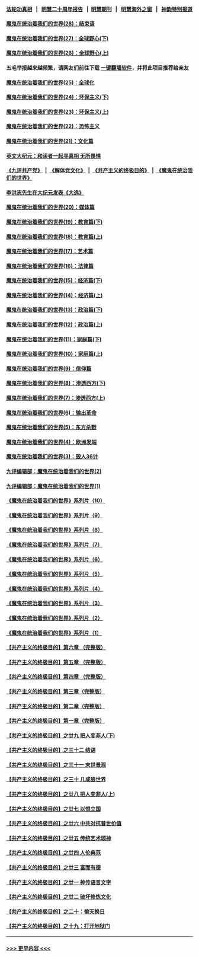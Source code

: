 #### [法轮功真相](https://github.com/gfw-breaker/truth/blob/master/README.md?t=0) &nbsp;&nbsp;|&nbsp;&nbsp; [明慧二十周年报告](https://github.com/gfw-breaker/mh-reports/blob/master/README.md?t=0) &nbsp;&nbsp;|&nbsp;&nbsp;[明慧期刊](https://github.com/gfw-breaker/mh-qikan) &nbsp;&nbsp;|&nbsp;&nbsp; [明慧海外之窗](https://github.com/gfw-breaker/mh-news/blob/master/README.md?t=0) &nbsp;&nbsp;|&nbsp;&nbsp; [神韵特别报道](https://github.com/gfw-breaker/mh-news/blob/master/shenyun.md?t=0)
#### [魔鬼在统治着我们的世界(28)：结束语](../pages/nsc422/n10936246.md?t=07020901) 
#### [魔鬼在统治着我们的世界(27)：全球野心(下)](../pages/nsc422/n10928319.md?t=07020901) 
#### [魔鬼在统治着我们的世界(26)：全球野心(上)](../pages/nsc422/n10900318.md?t=07020901) 
#### 五毛举报越来越频繁，请网友们前往下载 [一键翻墙软件](https://github.com/gfw-breaker/ssr-accounts)，并将此项目推荐给亲友
#### [魔鬼在统治着我们的世界(25)：全球化](../pages/nsc422/n10788205.md?t=07020901) 
#### [魔鬼在统治着我们的世界(24)：环保主义(下)](../pages/nsc422/n10695307.md?t=07020901) 
#### [魔鬼在统治着我们的世界(23)：环保主义(上)](../pages/nsc422/n10688613.md?t=07020901) 
#### [魔鬼在统治着我们的世界(22)：恐怖主义](../pages/nsc422/n10614727.md?t=07020901) 
#### [魔鬼在统治着我们的世界(21)：文化篇](../pages/nsc422/n10597706.md?t=07020901) 
#### [英文大纪元：和读者一起寻真相 无所畏惧](../pages/nsc422/n12542027.md?t=07020901) 
#### [《九评共产党》](https://github.com/begood0513/9ping.md/blob/master/README.md) &nbsp;|&nbsp; [《解体党文化》](../../../../jtdwh.md/blob/master/README.md)  &nbsp;|&nbsp; [《共产主义的终极目的》](../../../../gczydzjmd.md/blob/master/README.md) &nbsp;|&nbsp; [《魔鬼在统治我们的世界》](../../../../mgztzwmdsj.md/blob/master/README.md) 
#### [李洪志先生在大纪元发表《大选》](../pages/nsc422/n12534746.md?t=07020901) 
#### [魔鬼在统治着我们的世界(20)：媒体篇](../pages/nsc422/n10586579.md?t=07020901) 
#### [魔鬼在统治着我们的世界(19)：教育篇(下)](../pages/nsc422/n10564808.md?t=07020901) 
#### [魔鬼在统治着我们的世界(18)：教育篇(上)](../pages/nsc422/n10526970.md?t=07020901) 
#### [魔鬼在统治着我们的世界(17)：艺术篇](../pages/nsc422/n10499093.md?t=07020901) 
#### [魔鬼在统治着我们的世界(16)：法律篇](../pages/nsc422/n10485969.md?t=07020901) 
#### [魔鬼在统治着我们的世界(15)：经济篇(下)](../pages/nsc422/n10469975.md?t=07020901) 
#### [魔鬼在统治着我们的世界(14)：经济篇(上)](../pages/nsc422/n10457370.md?t=07020901) 
#### [魔鬼在统治着我们的世界(13)：政治篇(下)](../pages/nsc422/n10448270.md?t=07020901) 
#### [魔鬼在统治着我们的世界(12)：政治篇(上)](../pages/nsc422/n10444576.md?t=07020901) 
#### [魔鬼在统治着我们的世界(11)：家庭篇(下)](../pages/nsc422/n10440961.md?t=07020901) 
#### [魔鬼在统治着我们的世界(10)：家庭篇(上)](../pages/nsc422/n10435448.md?t=07020901) 
#### [魔鬼在统治着我们的世界(9)：信仰篇](../pages/nsc422/n10432159.md?t=07020901) 
#### [魔鬼在统治着我们的世界(8)：渗透西方(下)](../pages/nsc422/n10429603.md?t=07020901) 
#### [魔鬼在统治着我们的世界(7)：渗透西方(上)](../pages/nsc422/n10426013.md?t=07020901) 
#### [魔鬼在统治着我们的世界(6)：输出革命](../pages/nsc422/n10421536.md?t=07020901) 
#### [魔鬼在统治着我们的世界(5)：东方杀戮](../pages/nsc422/n10417707.md?t=07020901) 
#### [魔鬼在统治着我们的世界(4)：欧洲发端](../pages/nsc422/n10414890.md?t=07020901) 
#### [魔鬼在统治着我们的世界(3)：毁人36计](../pages/nsc422/n10411583.md?t=07020901) 
#### [九评编辑部：魔鬼在统治着我们的世界(2)](../pages/nsc422/n10410036.md?t=07020901) 
#### [九评编辑部：魔鬼在统治着我们的世界(1)](../pages/nsc422/n10406825.md?t=07020901) 
#### [《魔鬼在统治着我们的世界》系列片（10）](../pages/nsc422/n12292670.md?t=07020901) 
#### [《魔鬼在统治着我们的世界》系列片（9）](../pages/nsc422/n12290859.md?t=07020901) 
#### [《魔鬼在统治着我们的世界》系列片（8）](../pages/nsc422/n12287445.md?t=07020901) 
#### [《魔鬼在统治着我们的世界》系列片（7）](../pages/nsc422/n12283425.md?t=07020901) 
#### [《魔鬼在统治着我们的世界》系列片（6）](../pages/nsc422/n12282314.md?t=07020901) 
#### [《魔鬼在统治着我们的世界》系列片（5）](../pages/nsc422/n12281419.md?t=07020901) 
#### [《魔鬼在统治着我们的世界》系列片（4）](../pages/nsc422/n12274024.md?t=07020901) 
#### [《魔鬼在统治着我们的世界》系列片（3）](../pages/nsc422/n12271322.md?t=07020901) 
#### [《魔鬼在统治着我们的世界》系列片（2）](../pages/nsc422/n12269049.md?t=07020901) 
#### [《魔鬼在统治着我们的世界》系列片（1）](../pages/nsc422/n12267575.md?t=07020901) 
#### [【共产主义的终极目的】第六章 （完整版）](../pages/nsc422/n11428913.md?t=07020901) 
#### [【共产主义的终极目的】第五章 （完整版）](../pages/nsc422/n11428912.md?t=07020901) 
#### [【共产主义的终极目的】第四章 （完整版）](../pages/nsc422/n11428907.md?t=07020901) 
#### [【共产主义的终极目的】第三章（完整版）](../pages/nsc422/n11428848.md?t=07020901) 
#### [【共产主义的终极目的】第二章（完整版）](../pages/nsc422/n11428831.md?t=07020901) 
#### [【共产主义的终极目的】第一章（完整版）](../pages/nsc422/n11417651.md?t=07020901) 
#### [【共产主义的终极目的】之廿九 把人变非人(下)](../pages/nsc422/n11344140.md?t=07020901) 
#### [【共产主义的终极目的】之三十二 结语](../pages/nsc422/n11360535.md?t=07020901) 
#### [【共产主义的终极目的】之三十一 末世景观](../pages/nsc422/n11351129.md?t=07020901) 
#### [【共产主义的终极目的】之三十 几成狼世界](../pages/nsc422/n11348280.md?t=07020901) 
#### [【共产主义的终极目的】之廿八 把人变非人(上)](../pages/nsc422/n11340492.md?t=07020901) 
#### [【共产主义的终极目的】之廿七 以恨立国](../pages/nsc422/n11336944.md?t=07020901) 
#### [【共产主义的终极目的】之廿六 中共对抗普世价值](../pages/nsc422/n11324785.md?t=07020901) 
#### [【共产主义的终极目的】之廿五 传统艺术颂神](../pages/nsc422/n11296396.md?t=07020901) 
#### [【共产主义的终极目的】之廿四 人伦典范](../pages/nsc422/n11296397.md?t=07020901) 
#### [【共产主义的终极目的】之廿三 富而有德](../pages/nsc422/n11283598.md?t=07020901) 
#### [【共产主义的终极目的】之廿一 神传语言文字](../pages/nsc422/n11263265.md?t=07020901) 
#### [【共产主义的终极目的】之廿二 破坏修炼文化](../pages/nsc422/n11245728.md?t=07020901) 
#### [【共产主义的终极目的】之二十：偷天换日](../pages/nsc422/n11238846.md?t=07020901) 
#### [【共产主义的终极目的】之十九：打开地狱门](../pages/nsc422/n11206376.md?t=07020901) 

----
#### [ >>> 更早内容 <<< ](../indexes/nsc422-earlier.md)
